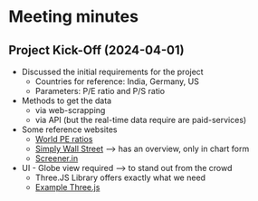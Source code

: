 # Meeting minutes

## Project Kick-Off (2024-04-01)

- Discussed the initial requirements for the project
  - Countries for reference: India, Germany, US
  - Parameters: P/E ratio and P/S ratio
- Methods to get the data
  - via web-scrapping
  - via API (but the real-time data require are paid-services)
- Some reference websites
  - [World PE ratios](https://worldperatio.com/)
  - [Simply Wall Street](https://simplywall.st/markets/us) --> has an overview, only in chart form
  - [Screener.in](https://www.screener.in/company/NMDC/consolidated/)
- UI - Globe view required --> to stand out from the crowd
  - Three.JS Library offers exactly what we need
  - [Example Three.js](https://github.com/vasturiano/three-globe)
